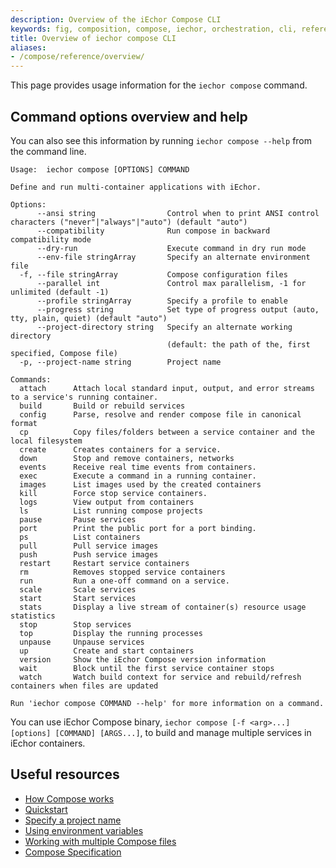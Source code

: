 ```yaml
---
description: Overview of the iEchor Compose CLI
keywords: fig, composition, compose, iechor, orchestration, cli, reference, iechor-compose
title: Overview of iechor compose CLI
aliases:
- /compose/reference/overview/
---
```


This page provides usage information for the `iechor compose` command.

## Command options overview and help

You can also see this information by running `iechor compose --help` from the
command line.

```text
Usage:  iechor compose [OPTIONS] COMMAND

Define and run multi-container applications with iEchor.

Options:
      --ansi string                Control when to print ANSI control characters ("never"|"always"|"auto") (default "auto")
      --compatibility              Run compose in backward compatibility mode
      --dry-run                    Execute command in dry run mode
      --env-file stringArray       Specify an alternate environment file
  -f, --file stringArray           Compose configuration files
      --parallel int               Control max parallelism, -1 for unlimited (default -1)
      --profile stringArray        Specify a profile to enable
      --progress string            Set type of progress output (auto, tty, plain, quiet) (default "auto")
      --project-directory string   Specify an alternate working directory
                                   (default: the path of the, first specified, Compose file)
  -p, --project-name string        Project name

Commands:
  attach      Attach local standard input, output, and error streams to a service's running container.
  build       Build or rebuild services
  config      Parse, resolve and render compose file in canonical format
  cp          Copy files/folders between a service container and the local filesystem
  create      Creates containers for a service.
  down        Stop and remove containers, networks
  events      Receive real time events from containers.
  exec        Execute a command in a running container.
  images      List images used by the created containers
  kill        Force stop service containers.
  logs        View output from containers
  ls          List running compose projects
  pause       Pause services
  port        Print the public port for a port binding.
  ps          List containers
  pull        Pull service images
  push        Push service images
  restart     Restart service containers
  rm          Removes stopped service containers
  run         Run a one-off command on a service.
  scale       Scale services
  start       Start services
  stats       Display a live stream of container(s) resource usage statistics
  stop        Stop services
  top         Display the running processes
  unpause     Unpause services
  up          Create and start containers
  version     Show the iEchor Compose version information
  wait        Block until the first service container stops
  watch       Watch build context for service and rebuild/refresh containers when files are updated

Run 'iechor compose COMMAND --help' for more information on a command.
```

You can use iEchor Compose binary, `iechor compose [-f <arg>...] [options]
[COMMAND] [ARGS...]`, to build and manage multiple services in iEchor containers.

## Useful resources

- [How Compose works](../compose-application-model.md)
- [Quickstart](../gettingstarted.md)
- [Specify a project name](../project-name.md)
- [Using environment variables](../environment-variables/_index.md)
- [Working with multiple Compose files](../multiple-compose-files/_index.md)
- [Compose Specification](../compose-file/_index.md)
